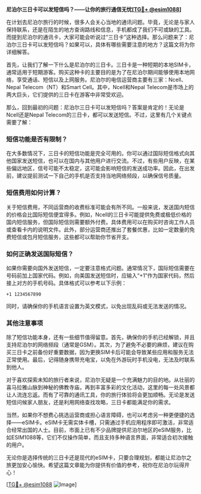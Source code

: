 **尼泊尔三日卡可以发短信吗？——让你的旅行通信无忧[[TG💪+ @esim1088](https://t.me/s/esim1088)]**

在计划去尼泊尔旅行的时候，很多人会关心当地的通讯问题。毕竟，无论是与家人保持联系，还是在陌生的地方查询路线和信息，手机都成了我们不可或缺的工具。而提到尼泊尔的通讯卡，大家可能会听说过“三日卡”这种选择。那么问题来了：尼泊尔三日卡可以发短信吗？如果可以，具体有哪些需要注意的地方？这篇文将为你详细解答。

首先，让我们了解一下什么是尼泊尔的三日卡。三日卡是一种短期的本地SIM卡，通常适用于短期游客。购买这种卡的主要目的是为了在尼泊尔期间能够使用本地网络，享受通话、短信以及上网服务。尼泊尔的电信运营商主要有三家：Ncell、Nepal Telecom（NT）和Smart Cell。其中，Ncell和Nepal Telecom是市场上的两大巨头，它们提供的三日卡在游客中非常受欢迎。

那么，回到最初的问题：尼泊尔三日卡可以发短信吗？答案是肯定的！无论是Ncell还是Nepal Telecom的三日卡，都可以发送短信。不过，这里有几个关键点需要了解：

### **短信功能是否有限制？**
在大多数情况下，三日卡的短信功能是完全可用的。你可以通过国际短信格式向其他国家发送短信，也可以在国内与其他用户进行交流。不过，有些用户反映，在某些偏远地区，信号可能不太稳定，这可能会影响短信的发送成功率。因此，在出发前，建议提前测试一下自己的手机是否支持当地网络频段，以确保信号质量。

### **短信费用如何计算？**
关于短信费用，不同运营商的收费标准可能会有所不同。一般来说，发送国内短信的价格会比国际短信便宜得多。例如，Ncell的三日卡可能提供免费或极低价格的国内短信服务，但国际短信则需要额外付费。具体费用可以在购买时咨询工作人员或查看卡内的说明文件。此外，部分运营商还推出了套餐优惠，比如一定数量的免费短信或包月短信服务，这些都可以帮助你节省开支。

### **如何正确发送国际短信？**
如果你需要向国外发送短信，一定要注意格式问题。通常情况下，国际短信需要在号码前加上国家代码。例如，向美国发送短信时，应输入“+1”作为国家代码，然后接上对方的手机号码。具体格式可以参考以下示例：
```
+1 1234567890
```
同时，请确保你的手机语言设置为英文模式，以免出现乱码或无法发送的情况。

### **其他注意事项**
除了短信功能本身，还有一些细节值得留意。首先，确保你的手机已经解锁，并且支持尼泊尔的网络频段（通常是GSM）。其次，为了避免不必要的麻烦，建议在购买三日卡之前备份好重要数据，因为更换SIM卡后可能会导致某些应用和服务无法正常使用。最后，记得随身携带充电宝，以免在外游玩时手机没电，无法及时联系到他人。

对于喜欢探索未知的旅行者来说，尼泊尔无疑是一个充满魅力的目的地。从壮丽的喜马拉雅山脉到神秘的佛教寺庙，再到丰富多彩的文化活动，这里的每一处风景都让人流连忘返。而有了可靠的通讯工具，你的旅行体验将会更加顺畅。无论是发送短信问候家人朋友，还是利用网络查找攻略，三日卡都能满足你的需求。

当然，如果你不想费心挑选运营商或担心语言障碍，也可以考虑另一种更便捷的选择——eSIM卡。eSIM卡无需实体卡槽，只需通过手机应用程序即可激活，非常适合经常出国的人士。目前，市面上已有不少品牌提供尼泊尔地区的eSIM服务，比如ESIM1088等，它们不仅操作简单，而且支持多种语言界面，非常适合初次接触的用户。

无论你是选择传统的三日卡还是现代的eSIM卡，只要合理规划，都能让尼泊尔之旅更加安心愉快。希望这篇文章能为你提供有价值的参考，祝你在尼泊尔玩得开心！

[[TG💪+ @esim1088](https://t.me/s/esim1088) ![Image](https://i.postimg.cc/4NQfJmqS/Snipaste-2025-05-13-00-14-12.png)]